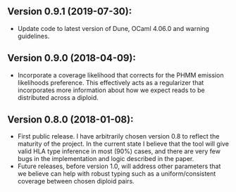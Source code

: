 Version 0.9.1 (2019-07-30):
--------------------------
  - Update code to latest version of Dune, OCaml 4.06.0 and warning guidelines.

Version 0.9.0 (2018-04-09):
--------------------------
  - Incorporate a coverage likelihood that corrects for the PHMM emission
    likelihoods preference. This effectively acts as a regularizer that
    incorporates more information about how we expect reads to be distributed
    across a diploid.

Version 0.8.0 (2018-01-08):
--------------------------
 - First public release. I have arbitrarily chosen version 0.8 to reflect the
   maturity of the project. In the current state I believe that the tool will
   give valid HLA type inference in most (90%) cases, and there are very few
   bugs in the implementation and logic described in the paper.
 - Future releases, before version 1.0, will address other parameters that we
   believe can help with robust typing such as a uniform/consistent coverage
   between chosen diploid pairs.
